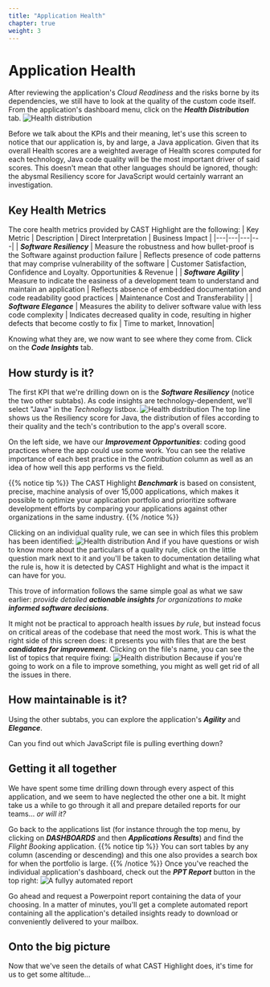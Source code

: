 ```yaml
---
title: "Application Health"
chapter: true
weight: 3
---
```


# Application Health

After reviewing the application's *Cloud Readiness* and the risks borne by its dependencies, we still have to look at the quality of the custom code itself. From the application's dashboard menu, click on the ***Health Distribution*** tab.
![Health distribution](/images/DetailedHealth-1.png)

Before we talk about the KPIs and their meaning, let's use this screen to notice that our application is, by and large, a Java application. Given that its overall Health scores are a weighted average of Health scores computed for each technology, Java code quality will be the most important driver of said scores. This doesn't mean that other languages should be ignored, though: the abysmal Resiliency score for JavaScript would certainly warrant an investigation.

## Key Health Metrics

The core health metrics provided by CAST Highlight are the following:
| Key Metric | Description | Direct Interpretation | Business Impact |
|---|---|---|---|
| ***Software Resiliency*** |  Measure the robustness and how bullet-proof is the Software against production failure | Reflects presence of code patterns that may comprise vulnerability of the software | Customer Satisfaction, Confidence and Loyalty. Opportunities & Revenue |
| ***Software Agility*** | Measure to indicate the easiness of a development team to understand and maintain an application |   Reflects absence of embedded documentation and code readability good practices | Maintenance Cost and Transferability |
| ***Software Elegance*** | Measures the ability to deliver software value with less code complexity | Indicates decreased quality in code, resulting in higher defects that become costly to fix | Time to market, Innovation|

Knowing what they are, we now want to see where they come from. Click on the ***Code Insights*** tab.

## How sturdy is it?
The first KPI that we're drilling down on is the ***Software Resiliency*** (notice the two other subtabs). As code insights are technology-dependent, we'll select "Java" in the *Technology* listbox. 
![Health distribution](/images/DetailedHealth-2.png)
The top line shows us the Resiliency score for Java, the distribution of files according to their quality and the tech's contribution to the app's overall score.

On the left side, we have our ***Improvement Opportunities***: coding good practices where the app could use some work. You can see the relative importance of each best practice in the *Contribution* column as well as an idea of how well this app performs vs the field.

{{% notice tip %}}
The CAST Highlight ***Benchmark*** is based on consistent, precise, machine analysis of over 15,000 applications, which makes it possible to optimize your application portfolio and prioritize software development efforts by comparing your applications against other organizations in the same industry. 
{{% /notice %}} 

Clicking on an individual quality rule, we can see in which files this problem has been identified:
![Health distribution](/images/DetailedHealth-3.png)
And if you have questions or wish to know more about the particulars of a quality rule, click on the little question mark next to it and you'll be taken to documentation detailing what the rule is, how it is detected by CAST Highlight and what is the impact it can have for you. 

This trove of information follows the same simple goal as what we saw earlier: *provide detailed **actionable insights** for organizations to make **informed software decisions***.

It might not be practical to approach health issues *by rule*, but instead focus on critical areas of the codebase that need the most work. This is what the right side of this screen does: it presents you with files that are the best ***candidates for improvement***. Clicking on the file's name, you can see the list of topics that require fixing:
![Health distribution](/images/DetailedHealth-4.png)
Because if you're going to work on a file to improve something, you might as well get rid of all the issues in there.
## How maintainable is it?
Using the other subtabs, you can explore the application's ***Agility*** and ***Elegance***.

Can you find out which JavaScript file is pulling everthing down?

## Getting it all together

We have spent some time drilling down through every aspect of this application, and we seem to have neglected the other one a bit. It might take us a while to go through it all and prepare detailed reports for our teams... *or will it?*

Go back to the applications list (for instance through the top menu, by clicking on ***DASHBOARDS*** and then ***Applications Results***) and find the *Flight Booking* application.
{{% notice tip %}}
You can sort tables by any column (ascending or descending) and this one also provides a search box for when the portfolio is large.
{{% /notice %}}
Once you've reached the individual application's dashboard, check out the ***PPT Report*** button in the top right:
![A fullyy automated report](/images/DetailedHealth-5.png)

Go ahead and request a Powerpoint report containing the data of your choosing. In a matter of minutes, you'll get a complete automated report containing all the application's detailed insights ready to download or conveniently delivered to your mailbox.

## Onto the big picture
Now that we've seen the details of what CAST Highlight does, it's time for us to get some altitude...
